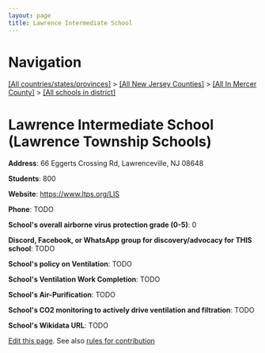 ```yaml
---
layout: page
title: Lawrence Intermediate School
---
```

# Navigation

[[All countries/states/provinces]](../../../..) > [[All New Jersey Counties]](../../..) > [[All In Mercer County]](../..) > [[All schools in district]](..)

# Lawrence Intermediate School (Lawrence Township Schools)

**Address**: 66 Eggerts Crossing Rd, Lawrenceville, NJ 08648

**Students**: 800

**Website**: <https://www.ltps.org/LIS>

**Phone**: TODO

**School's overall airborne virus protection grade (0-5)**: 0

**Discord, Facebook, or WhatsApp group for discovery/advocacy for THIS school**: TODO

**School's policy on Ventilation**: TODO

**School's Ventilation Work Completion**: TODO

**School's Air-Purification**: TODO

**School's CO2 monitoring to actively drive ventilation and filtration**: TODO

**School's Wikidata URL**: TODO


[Edit this page](https://github.com/ventilate-schools/NJ/edit/main/./Mercer/Lawrence_Township_Schools/Lawrence_Intermediate_School.md). See also [rules for contribution](../../../contribution-rules/)